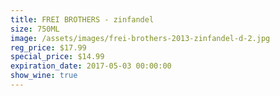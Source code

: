 ```yaml
---
title: FREI BROTHERS - zinfandel
size: 750ML
image: /assets/images/frei-brothers-2013-zinfandel-d-2.jpg
reg_price: $17.99
special_price: $14.99
expiration_date: 2017-05-03 00:00:00
show_wine: true
---
```



